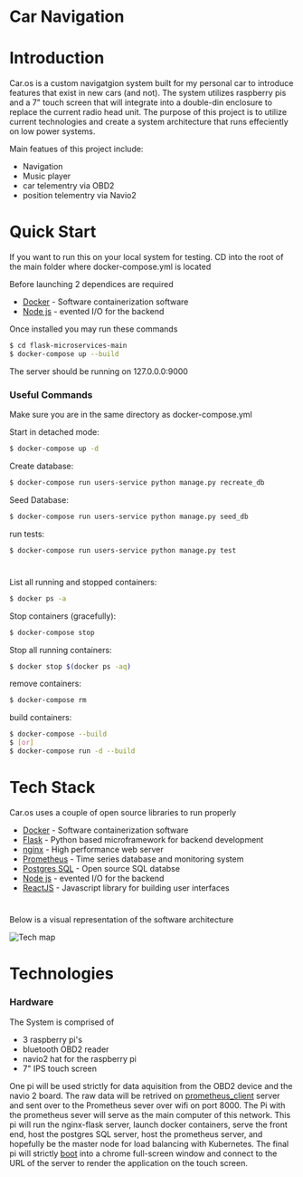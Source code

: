 # Car Navigation
  
  
  
# Introduction
Car.os is a custom navigatgion system built for my personal car to introduce features that exist in new cars (and not).  The system utilizes raspberry pis 
and a 7" touch screen that will integrate into a double-din enclosure to replace the current radio head unit.  The purpose of this project is to utilize current technologies and create a system architecture that runs effeciently on low power systems.

Main featues of this project include:

  - Navigation
  - Music player
  - car telementry via OBD2
  - position telementry via Navio2

# Quick Start

If you want to run this on your local system for testing.  CD into the root of the main folder where docker-compose.yml is located 

Before launching 2 dependices are required
* [Docker](https://www.docker.com/) - Software containerization software
* [Node js](https://nodejs.org/) - evented I/O for the backend


Once installed you may run these commands

```sh
$ cd flask-microservices-main
$ docker-compose up --build
```

The server should be running on 127.0.0.0:9000

### Useful Commands

Make sure you are in the same directory as docker-compose.yml

  Start in detached mode:
```sh
$ docker-compose up -d
```
  Create database:
```sh
$ docker-compose run users-service python manage.py recreate_db
```
  Seed Database:
```sh
$ docker-compose run users-service python manage.py seed_db
```
  run tests:
```sh
$ docker-compose run users-service python manage.py test
```
#  

  List all running and stopped containers:
```sh
$ docker ps -a
```
  Stop containers (gracefully):
```sh
$ docker-compose stop
```
  Stop all running containers:
```sh
$ docker stop $(docker ps -aq)
```
  remove containers:
```sh
$ docker-compose rm
```
  build containers:
```sh
$ docker-compose --build
$ [or]
$ docker-compose run -d --build
```


# Tech Stack
Car.os uses a couple of open source libraries to run properly  
  
  
* [Docker](https://www.docker.com/) - Software containerization software
* [Flask](http://flask.pocoo.org/) - Python based microframework for backend development
* [nginx](https://www.nginx.com/) - High performance web server
* [Prometheus](https://www.docker.com/) - Time series database and monitoring system
* [Postgres SQL](https://www.docker.com/) - Open source SQL databse
* [Node js](https://nodejs.org/) - evented I/O for the backend
* [ReactJS](https://www.docker.com/) - Javascript library for building user interfaces
 # 
  
Below is a visual representation of the software architecture
        
          
![Tech map](https://i.imgur.com/wJu9tdM.png)
  
# Technologies

### Hardware
The System is comprised of
- 3 raspberry pi's
- bluetooth OBD2 reader 
- navio2 hat for the raspberry pi
- 7" IPS touch screen

One pi will be used strictly for data aquisition from the OBD2 device and the navio 2 board.  The raw data will be retrived on [prometheus_client](https://github.com/prometheus/client_python) server
and sent over to the Prometheus sever over wifi on port 8000.  The Pi with the prometheus sever will serve as the main computer of this network.  This
pi will run the nginx-flask server, launch docker containers, serve the front end, host the postgres SQL server, host the prometheus server, and hopefully
be the master node for load balancing with Kubernetes.  The final pi will strictly [boot](https://github.com/guysoft/FullPageOS) into a chrome full-screen window and connect to the URL of the 
server to render the application on the touch screen.

